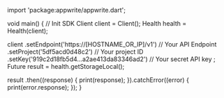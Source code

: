 import 'package:appwrite/appwrite.dart';

void main() { // Init SDK
  Client client = Client();
  Health health = Health(client);

  client
    .setEndpoint('https://[HOSTNAME_OR_IP]/v1') // Your API Endpoint
    .setProject('5df5acd0d48c2') // Your project ID
    .setKey('919c2d18fb5d4...a2ae413da83346ad2') // Your secret API key
  ;
  Future result = health.getStorageLocal();

  result
    .then((response) {
      print(response);
    }).catchError((error) {
      print(error.response);
  });
}
